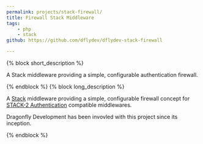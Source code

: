 ```yaml
---
permalink: projects/stack-firewall/
title: Firewall Stack Middleware
tags:
    - php
    - stack
github: https://github.com/dflydev/dflydev-stack-firewall

---
```

{% block short_description %}

A Stack middleware providing a simple, configurable authentication firewall.

{% endblock %}
{% block long_description %}

A [Stack][0] middleware providing a simple, configurable firewall concept for
[STACK-2 Authentication][1] compatible middlewares.

Dragonfly Development has been invovled with this project since its inception.

{% endblock %}

[0]: http://stackphp.com/
[1]: http://stackphp.com/specs/STACK-2/
